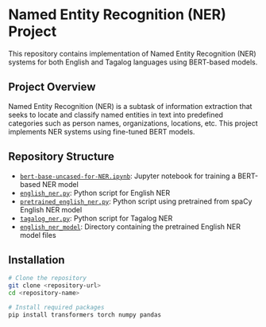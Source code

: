 # Named Entity Recognition (NER) Project

This repository contains implementation of Named Entity Recognition (NER) systems for both English and Tagalog languages using BERT-based models.

## Project Overview

Named Entity Recognition (NER) is a subtask of information extraction that seeks to locate and classify named entities in text into predefined categories such as person names, organizations, locations, etc. This project implements NER systems using fine-tuned BERT models.

## Repository Structure

- [`bert-base-uncased-for-NER.ipynb`](bert-base-uncased-for-NER.ipynb): Jupyter notebook for training a BERT-based NER model
- [`english_ner.py`](english_ner.py): Python script for English NER
- [`pretrained_english_ner.py`](pretrained_english_ner.py): Python script using pretrained from spaCy English NER model
- [`tagalog_ner.py`](tagalog_ner.py): Python script for Tagalog NER
- [`english_ner_model`](english_ner_model): Directory containing the pretrained English NER model files

## Installation

```bash
# Clone the repository
git clone <repository-url>
cd <repository-name>

# Install required packages
pip install transformers torch numpy pandas